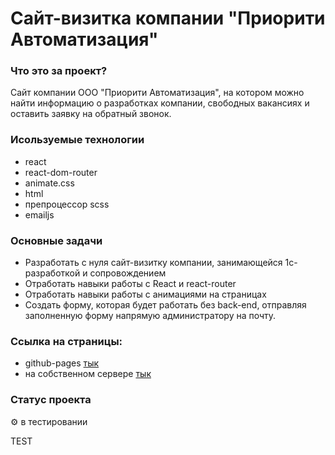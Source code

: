 # Сайт-визитка компании "Приорити Автоматизация"

### Что это за проект?

Сайт компании ООО "Приорити Автоматизация", на котором можно найти информацию о разработках компании, свободных вакансиях и оставить заявку на обратный звонок.

### Исользуемые технологии

- react
- react-dom-router
- animate.css
- html
- препроцессор scss
- emailjs

### Основные задачи

- Разработать с нуля сайт-визитку компании, занимающейся 1с-разработкой и сопровождением
- Отработать навыки работы с React и react-router
- Отработать навыки работы с анимациями на страницах
- Создать форму, которая будет работать без back-end, отправляя заполненную форму напрямую администратору на почту.

### Ссылка на страницы:

- github-pages [тык](https://inkinyam.github.io/priority-automation/)
- на собственном сервере [тык](http://p-automation.ru)

### Статус проекта

⚙️ в тестировании

TEST
